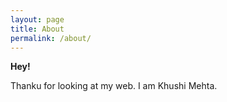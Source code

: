 ```yaml
---
layout: page
title: About
permalink: /about/
---
```


<b>Hey!</b>
<p>Thanku for looking at my web.
I am Khushi Mehta.</p>